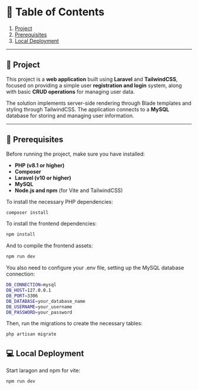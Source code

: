 # 📌 Table of Contents
1. [Project](#-proposed-solution)  
2. [Prerequisites](#-prerequisites)  
3. [Local Deployment](#-local-deployment)

---

## 📌 Project
This project is a **web application** built using **Laravel** and **TailwindCSS**, focused on providing a simple user **registration and login** system, along with basic **CRUD operations** for managing user data.

The solution implements server-side rendering through Blade templates and styling through TailwindCSS. The application connects to a **MySQL** database for storing and managing user information.

---

## 🔧 Prerequisites
Before running the project, make sure you have installed:

- **PHP (v8.1 or higher)**
- **Composer**
- **Laravel (v10 or higher)**
- **MySQL**
- **Node.js and npm** (for Vite and TailwindCSS)

To install the necessary PHP dependencies:

```sh
composer install
```

To install the frontend dependencies:
```sh
npm install
```
And to compile the frontend assets:

```sh
npm run dev
```
You also need to configure your .env file, setting up the MySQL database connection:

```sh
DB_CONNECTION=mysql
DB_HOST=127.0.0.1
DB_PORT=3306
DB_DATABASE=your_database_name
DB_USERNAME=your_username
DB_PASSWORD=your_password
```
Then, run the migrations to create the necessary tables:
```sh
php artisan migrate
```

## 💻 Local Deployment

Start laragon and npm for vite:
```sh
npm run dev 
```



